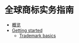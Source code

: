 # 全球商标实务指南

- [概览](README.md)
- [Getting started](gettingstarted.md)
  - [Trademark basics](trademarkbasics.md)
